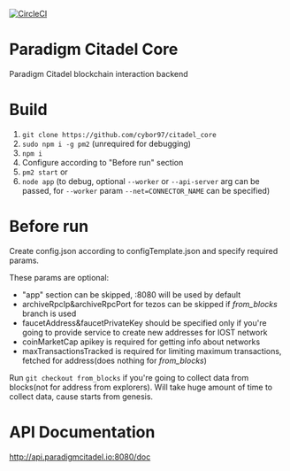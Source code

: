 [![CircleCI](https://circleci.com/gh/cybor97/citadel_core/tree/master.svg?style=svg)](https://circleci.com/gh/cybor97/citadel_core/tree/master)

# Paradigm Citadel Core

Paradigm Citadel blockchain interaction backend

# Build

1. `git clone https://github.com/cybor97/citadel_core`
2. `sudo npm i -g pm2` (unrequired for debugging)
3. `npm i`
4. Configure according to "Before run" section
5. `pm2 start` or
6. `node app` (to debug, optional `--worker` or `--api-server` arg can be passed, for `--worker` param `--net=CONNECTOR_NAME` can be specified)

# Before run

Create config.json according to configTemplate.json and specify required params.

These params are optional:
* "app" section can be skipped, :8080 will be used by default
* archiveRpcIp&archiveRpcPort for tezos can be skipped if *from_blocks* branch is used
* faucetAddress&faucetPrivateKey should be specified only if you're going to provide service to create new addresses for IOST network
* coinMarketCap apikey is required for getting info about networks
* maxTransactionsTracked is required for limiting maximum transactions, fetched for address(does nothing for *from_blocks*)

Run `git checkout from_blocks` if you're going to collect data from blocks(not for address from explorers). Will take huge amount of time to collect data, cause starts from genesis.

# API Documentation

http://api.paradigmcitadel.io:8080/doc
